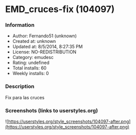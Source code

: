 # EMD_cruces-fix (104097)

### Information
- Author: Fernando51 (unknown)
- Created at: unknown
- Updated at: 8/5/2014, 8:27:35 PM
- License: NO-REDISTRIBUTION
- Category: emudesc
- Rating: undefined
- Total installs: 60
- Weekly installs: 0


### Description
Fix para las cruces


### Screenshots (links to userstyles.org)
![https://userstyles.org/style_screenshots/104097-after.png](https://userstyles.org/style_screenshots/104097-after.png)


